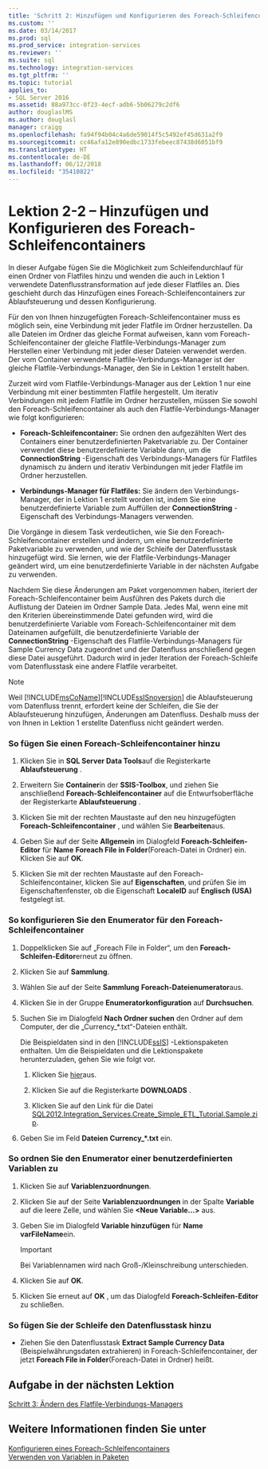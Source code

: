 ```yaml
---
title: 'Schritt 2: Hinzufügen und Konfigurieren des Foreach-Schleifencontainers | Microsoft-Dokumentation'
ms.custom: ''
ms.date: 03/14/2017
ms.prod: sql
ms.prod_service: integration-services
ms.reviewer: ''
ms.suite: sql
ms.technology: integration-services
ms.tgt_pltfrm: ''
ms.topic: tutorial
applies_to:
- SQL Server 2016
ms.assetid: 88a973cc-0f23-4ecf-adb6-5b06279c2df6
author: douglaslMS
ms.author: douglasl
manager: craigg
ms.openlocfilehash: fa94f94b04c4a6de59014f5c5492ef45d631a2f9
ms.sourcegitcommit: cc46afa12e890edbc1733febeec87438d6051bf9
ms.translationtype: HT
ms.contentlocale: de-DE
ms.lasthandoff: 06/12/2018
ms.locfileid: "35410822"
---
```

# <a name="lesson-2-2---adding-and-configuring-the-foreach-loop-container"></a>Lektion 2-2 – Hinzufügen und Konfigurieren des Foreach-Schleifencontainers
In dieser Aufgabe fügen Sie die Möglichkeit zum Schleifendurchlauf für einen Ordner von Flatfiles hinzu und wenden die auch in Lektion 1 verwendete Datenflusstransformation auf jede dieser Flatfiles an. Dies geschieht durch das Hinzufügen eines Foreach-Schleifencontainers zur Ablaufsteuerung und dessen Konfigurierung.  
  
Für den von Ihnen hinzugefügten Foreach-Schleifencontainer muss es möglich sein, eine Verbindung mit jeder Flatfile im Ordner herzustellen. Da alle Dateien im Ordner das gleiche Format aufweisen, kann vom Foreach-Schleifencontainer der gleiche Flatfile-Verbindungs-Manager zum Herstellen einer Verbindung mit jeder dieser Dateien verwendet werden. Der vom Container verwendete Flatfile-Verbindungs-Manager ist der gleiche Flatfile-Verbindungs-Manager, den Sie in Lektion 1 erstellt haben.  
  
Zurzeit wird vom Flatfile-Verbindungs-Manager aus der Lektion 1 nur eine Verbindung mit einer bestimmten Flatfile hergestellt. Um iterativ Verbindungen mit jedem Flatfile im Ordner herzustellen, müssen Sie sowohl den Foreach-Schleifencontainer als auch den Flatfile-Verbindungs-Manager wie folgt konfigurieren:  
  
-   **Foreach-Schleifencontainer:** Sie ordnen den aufgezählten Wert des Containers einer benutzerdefinierten Paketvariable zu. Der Container verwendet diese benutzerdefinierte Variable dann, um die **ConnectionString** -Eigenschaft des Verbindungs-Managers für Flatfiles dynamisch zu ändern und iterativ Verbindungen mit jeder Flatfile im Ordner herzustellen.  
  
-   **Verbindungs-Manager für Flatfiles:** Sie ändern den Verbindungs-Manager, der in Lektion 1 erstellt worden ist, indem Sie eine benutzerdefinierte Variable zum Auffüllen der **ConnectionString** -Eigenschaft des Verbindungs-Managers verwenden.  
  
Die Vorgänge in diesem Task verdeutlichen, wie Sie den Foreach-Schleifencontainer erstellen und ändern, um eine benutzerdefinierte Paketvariable zu verwenden, und wie der Schleife der Datenflusstask hinzugefügt wird. Sie lernen, wie der Flatfile-Verbindungs-Manager geändert wird, um eine benutzerdefinierte Variable in der nächsten Aufgabe zu verwenden.  
  
Nachdem Sie diese Änderungen am Paket vorgenommen haben, iteriert der Foreach-Schleifencontainer beim Ausführen des Pakets durch die Auflistung der Dateien im Ordner Sample Data. Jedes Mal, wenn eine mit den Kriterien übereinstimmende Datei gefunden wird, wird die benutzerdefinierte Variable vom Foreach-Schleifencontainer mit dem Dateinamen aufgefüllt, die benutzerdefinierte Variable der **ConnectionString** -Eigenschaft des Flatfile-Verbindungs-Managers für Sample Currency Data zugeordnet und der Datenfluss anschließend gegen diese Datei ausgeführt. Dadurch wird in jeder Iteration der Foreach-Schleife vom Datenflusstask eine andere Flatfile verarbeitet.  
  
> [!NOTE]  
> Weil [!INCLUDE[msCoName](../includes/msconame-md.md)][!INCLUDE[ssISnoversion](../includes/ssisnoversion-md.md)] die Ablaufsteuerung vom Datenfluss trennt, erfordert keine der Schleifen, die Sie der Ablaufsteuerung hinzufügen, Änderungen am Datenfluss. Deshalb muss der von Ihnen in Lektion 1 erstellte Datenfluss nicht geändert werden.  
  
### <a name="to-add-a-foreach-loop-container"></a>So fügen Sie einen Foreach-Schleifencontainer hinzu  
  
1.  Klicken Sie in **SQL Server Data Tools**auf die Registerkarte **Ablaufsteuerung** .  
  
2.  Erweitern Sie **Container**in der **SSIS-Toolbox**, und ziehen Sie anschließend **Foreach-Schleifencontainer** auf die Entwurfsoberfläche der Registerkarte **Ablaufsteuerung** .  
  
3.  Klicken Sie mit der rechten Maustaste auf den neu hinzugefügten **Foreach-Schleifencontainer** , und wählen Sie **Bearbeiten**aus.  
  
4.  Geben Sie auf der Seite **Allgemein** im Dialogfeld **Foreach-Schleifen-Editor** für **Name** **Foreach File in Folder**(Foreach-Datei in Ordner) ein. Klicken Sie auf **OK**.  
  
5.  Klicken Sie mit der rechten Maustaste auf den Foreach-Schleifencontainer, klicken Sie auf **Eigenschaften**, und prüfen Sie im Eigenschaftenfenster, ob die Eigenschaft **LocaleID** auf **Englisch (USA)** festgelegt ist.  
  
### <a name="to-configure-the-enumerator-for-the-foreach-loop-container"></a>So konfigurieren Sie den Enumerator für den Foreach-Schleifencontainer  
  
1.  Doppelklicken Sie auf „Foreach File in Folder“, um den **Foreach-Schleifen-Editor**erneut zu öffnen.  
  
2.  Klicken Sie auf **Sammlung**.  
  
3.  Wählen Sie auf der Seite **Sammlung** **Foreach-Dateienumerator**aus.  
  
4.  Klicken Sie in der Gruppe **Enumeratorkonfiguration** auf **Durchsuchen**.  
  
5.  Suchen Sie im Dialogfeld **Nach Ordner suchen** den Ordner auf dem Computer, der die „Currency_*.txt“-Dateien enthält.  
  
    Die Beispieldaten sind in den [!INCLUDE[ssIS](../includes/ssis-md.md)] -Lektionspaketen enthalten. Um die Beispieldaten und die Lektionspakete herunterzuladen, gehen Sie wie folgt vor.  
  
    1.  Klicken Sie [hier](http://go.microsoft.com/fwlink/?LinkId=275027)aus. 
  
    2.  Klicken Sie auf die Registerkarte **DOWNLOADS** .  
  
    3.  Klicken Sie auf den Link für die Datei [SQL2012.Integration_Services.Create_Simple_ETL_Tutorial.Sample.zip](http://msftisprodsamples.codeplex.com/downloads/get/596031).  
  
6.  Geben Sie im Feld **Dateien** **Currency_\*.txt** ein.  
  
### <a name="to-map-the-enumerator-to-a-user-defined-variable"></a>So ordnen Sie den Enumerator einer benutzerdefinierten Variablen zu  
  
1.  Klicken Sie auf **Variablenzuordnungen**.  
  
2.  Klicken Sie auf der Seite **Variablenzuordnungen** in der Spalte **Variable** auf die leere Zelle, und wählen Sie **\<Neue Variable…>** aus.  
  
3.  Geben Sie im Dialogfeld **Variable hinzufügen** für **Name** **varFileName**ein.  
  
    > [!IMPORTANT]  
    > Bei Variablennamen wird nach Groß-/Kleinschreibung unterschieden.  
  
4.  Klicken Sie auf **OK**.  
  
5.  Klicken Sie erneut auf **OK** , um das Dialogfeld **Foreach-Schleifen-Editor** zu schließen.  
  
### <a name="to-add-the-data-flow-task-to-the-loop"></a>So fügen Sie der Schleife den Datenflusstask hinzu  
  
-   Ziehen Sie den Datenflusstask **Extract Sample Currency Data** (Beispielwährungsdaten extrahieren) in Foreach-Schleifencontainer, der jetzt **Foreach File in Folder**(Foreach-Datei in Ordner) heißt.  
  
## <a name="next-lesson-task"></a>Aufgabe in der nächsten Lektion  
[Schritt 3: Ändern des Flatfile-Verbindungs-Managers](../integration-services/lesson-2-3-modifying-the-flat-file-connection-manager.md)  
  
## <a name="see-also"></a>Weitere Informationen finden Sie unter  
[Konfigurieren eines Foreach-Schleifencontainers](http://msdn.microsoft.com/library/519c6f96-5e1f-47d2-b96a-d49946948c25)  
[Verwenden von Variablen in Paketen](http://msdn.microsoft.com/library/7742e92d-46c5-4cc4-b9a3-45b688ddb787)  
  
  
  
